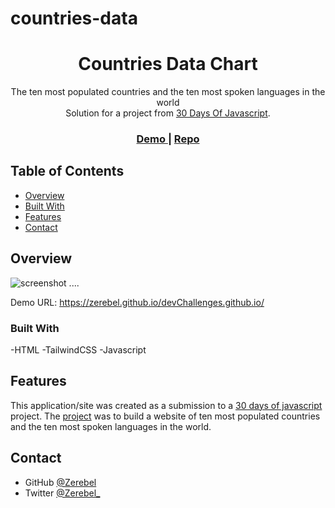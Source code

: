 # countries-data

<h1 align="center">Countries Data Chart</h1>
<div align="center">The ten most populated countries and the ten most spoken languages in the world</div>

<div align="center">
   Solution for a project from  <a href="https://github.com/Asabeneh/30-Days-Of-JavaScript/blob/master/25_Day_World_countries_data_visualization_1/25_day_world_countries_data_visualization_1.md" target="_blank">30 Days Of Javascript</a>.
</div>

<div align="center">
  <h3>
    <a href="https://zerebel.github.io/countries-data/">
      Demo
    </a>
    <span> | </span>
    <a href="https://github.com/Zerebel/countries-data">
      Repo
    </a>
  </h3>
</div>

<!-- TABLE OF CONTENTS -->

## Table of Contents

- [Overview](#overview)
- [Built With](#built-with)
- [Features](#features)
- [Contact](#contact)

<!-- OVERVIEW -->

## Overview

![screenshot](laptop.png)
....

Demo URL: https://zerebel.github.io/devChallenges.github.io/

### Built With

<!-- This section should list any major frameworks that you built your project using. Here are a few examples.-->

-HTML
-TailwindCSS
-Javascript

## Features

<!-- List the features of your application or follow the template. Don't share the figma file here :) -->

This application/site was created as a submission to a [30 days of javascript](https://github.com/Asabeneh/30-Days-Of-JavaScript/) project. The [project](https://github.com/Asabeneh/30-Days-Of-JavaScript/blob/master/25_Day_World_countries_data_visualization_1/25_day_world_countries_data_visualization_1.md) was to build a website of ten most populated countries and the ten most spoken languages in the world.

## Contact

- GitHub [@Zerebel](https://github.com/Zerebel)
- Twitter [@Zerebel\_](https://twitter.com/zerebel_)
